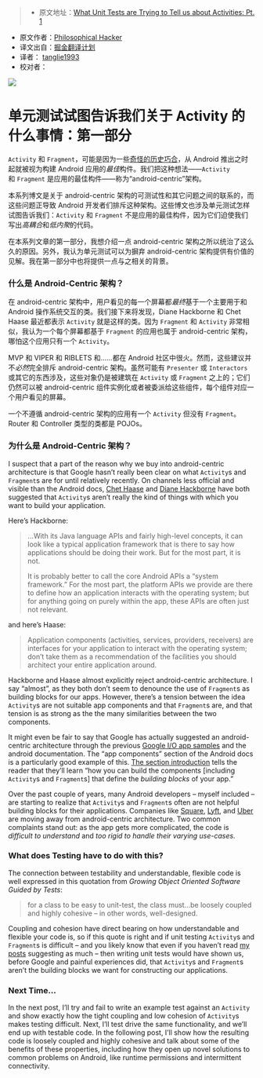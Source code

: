 > * 原文地址：[What Unit Tests are Trying to Tell us about Activities: Pt. 1](https://www.philosophicalhacker.com/post/what-unit-tests-are-trying-to-tell-us-about-activities-pt1/)
* 原文作者：[Philosophical Hacker](https://www.philosophicalhacker.com)
* 译文出自：[掘金翻译计划](https://github.com/xitu/gold-miner)
* 译者： [tanglie1993](https://github.com/tanglie1993)
* 校对者：

![](https://www.philosophicalhacker.com/images/broken-brick.jpg)

# 单元测试试图告诉我们关于 Activity 的什么事情：第一部分

`Activity` 和 `Fragment`，可能是因为一些[奇怪的历史巧合](/post/why-android-testing-is-so-hard-historical-edition/)，从 Android 推出之时起就被视为构建 Android 应用的*最佳*构件。我们把这种想法——`Activity` 和 `Fragment` 是应用的最佳构件——称为“android-centric”架构。

本系列博文是关于 android-centric 架构的可测试性和其它问题之间的联系的，而这些问题正导致 Android 开发者们排斥这种架构。这些博文也涉及单元测试怎样试图告诉我们：`Activity` 和 `Fragment` 不是应用的最佳构件，因为它们迫使我们写出*高耦合*和*低内聚*的代码。

在本系列文章的第一部分，我想介绍一点 android-centric 架构之所以统治了这么久的原因。另外，我认为单元测试可以为摒弃 android-centric 架构提供有价值的见解。我在第一部分中也将提供一点与之相关的背景。

### 什么是 Android-Centric 架构？

在 android-centric 架构中，用户看见的每一个屏幕都*最终*基于一个主要用于和 Android 操作系统交互的类。我们接下来将发现，Diane Hackborne 和 Chet Haase 最近都表示 `Activity` 就是这样的类。因为 `Fragment` 和 `Activity` 非常相似，我认为一个每个屏幕都基于 `Fragment` 的应用也属于 android-centric 架构，哪怕这个应用只有一个 `Activity`。

MVP 和 VIPER 和 RIBLETS 和……都在 Android 社区中很火。然而，这些建议并不*必然*完全排斥 android-centric 架构。虽然可能有 `Presenter` 或 `Interactors` 或其它的东西涉及，这些对象仍是被建筑在 `Activity` 或 `Fragment` 之上的；它们仍然可以被 android-centric 组件实例化或者被委派给这些组件，每个组件对应一个用户看见的屏幕。

一个不遵循 android-centric 架构的应用有一个 `Activity` 但没有 `Fragment`。Router 和 Controller 类型的类都是 POJOs。

### 为什么是 Android-Centric 架构？

I suspect that a part of the reason why we buy into android-centric architecture is that Google hasn’t really been clear on what `Activity`s and `Fragment`s are for until relatively recently. On channels less official and visible than the Android docs, [Chet Haase](https://medium.com/google-developers/developing-for-android-vii-the-rules-framework-concerns-d0210e52eee3#.1o25pxfat) and [Diane Hackborne](https://plus.google.com/+DianneHackborn/posts/FXCCYxepsDU) have both suggested that `Activity`s aren’t really the kind of things with which you want to build your application.

Here’s Hackborne:

> …With its Java language APIs and fairly high-level concepts, it can look like a typical application framework that is there to say how applications should be doing their work. But for the most part, it is not.
> 
> It is probably better to call the core Android APIs a “system framework.” For the most part, the platform APIs we provide are there to define how an application interacts with the operating system; but for anything going on purely within the app, these APIs are often just not relevant.

and here’s Haase:

> Application components (activities, services, providers, receivers) are interfaces for your application to interact with the operating system; don’t take them as a recommendation of the facilities you should architect your entire application around.

Hackborne and Haase almost explicitly reject android-centric architecture. I say “almost”, as they both don’t seem to denounce the use of `Fragment`s as building blocks for our apps. However, there’s a tension between the idea `Activity`s are not suitable app components and that `Fragment`s are, and that tension is as strong as the the many similarities between the two components.

It might even be fair to say that Google has actually suggested an android-centric architecture through the previous [Google I/O app samples](https://github.com/google/iosched) and the android documentation. The “app components” section of the Android docs is a particularly good example of this. [The section introduction](https://developer.android.com/guide/components/index.html) tells the reader that they’ll learn “how you can build the components [including `Activity`s and `Fragment`s] that define the *building blocks* of your app.”

Over the past couple of years, many Android developers – myself included – are starting to realize that `Activity`s and `Fragment`s often are not helpful building blocks for their applications. Companies like [Square](https://medium.com/square-corner-blog/advocating-against-android-fragments-81fd0b462c97), [Lyft](https://eng.lyft.com/building-single-activity-apps-using-scoop-763d4271b41#.mshtjz99n), and [Uber](https://eng.uber.com/new-rider-app/) are moving away from android-centric architecture. Two common complaints stand out: as the app gets more complicated, the code is *difficult to understand* and *too rigid to handle their varying use-cases.*

### What does Testing have to do with this?

The connection between testability and understandable, flexible code is well expressed in this quotation from *Growing Object Oriented Software Guided by Tests*:

> for a class to be easy to unit-test, the class must…be loosely coupled and highly cohesive – in other words, well-designed.

Coupling and cohesion have direct bearing on how understandable and flexible your code is, so if this quote is right and if unit testing `Activity`s and `Fragment`s is difficult – and you likely know that even if you haven’t read [my](/post/why-we-should-stop-putting-logic-in-activities/) [posts](https://www.philosophicalhacker.com/2015/04/17/why-android-unit-testing-is-so-hard-pt-1/) suggesting as much – then writing unit tests would have shown us, before Google and painful experiences did, that `Activity`s and `Fragment`s aren’t the building blocks we want for constructing our applications.

### Next Time…

In the next post, I’ll try and fail to write an example test against an `Activity` and show exactly how the tight coupling and low cohesion of `Activity`s makes testing difficult. Next, I’ll test drive the same functionality, and we’ll end up with testable code. In the following post, I’ll show how the resulting code is loosely coupled and highly cohesive and talk about some of the benefits of these properties, including how they open up novel solutions to common problems on Android, like runtime permissions and intermittent connectivity.
